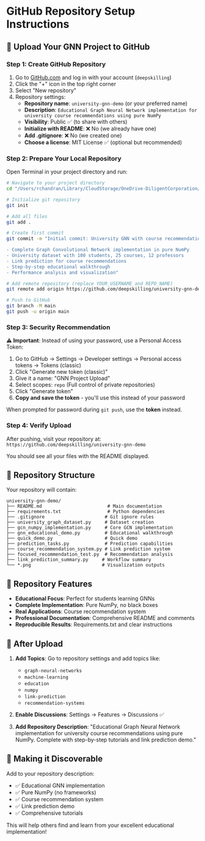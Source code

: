 # GitHub Repository Setup Instructions

## 🚀 Upload Your GNN Project to GitHub

### Step 1: Create GitHub Repository
1. Go to [GitHub.com](https://github.com) and log in with your account (`deepskilling`)
2. Click the "+" icon in the top right corner
3. Select "New repository"
4. Repository settings:
   - **Repository name**: `university-gnn-demo` (or your preferred name)
   - **Description**: `Educational Graph Neural Network implementation for university course recommendations using pure NumPy`
   - **Visibility**: Public ✅ (to share with others)
   - **Initialize with README**: ❌ No (we already have one)
   - **Add .gitignore**: ❌ No (we created one)
   - **Choose a license**: MIT License ✅ (optional but recommended)

### Step 2: Prepare Your Local Repository
Open Terminal in your project directory and run:

```bash
# Navigate to your project directory
cd "/Users/rchandran/Library/CloudStorage/OneDrive-DiligentCorporation/RESEARCH/GNN"

# Initialize git repository
git init

# Add all files
git add .

# Create first commit
git commit -m "Initial commit: University GNN with course recommendations

- Complete Graph Convolutional Network implementation in pure NumPy
- University dataset with 100 students, 25 courses, 12 professors
- Link prediction for course recommendations
- Step-by-step educational walkthrough
- Performance analysis and visualization"

# Add remote repository (replace YOUR_USERNAME and REPO_NAME)
git remote add origin https://github.com/deepskilling/university-gnn-demo.git

# Push to GitHub
git branch -M main
git push -u origin main
```

### Step 3: Security Recommendation
**⚠️ Important**: Instead of using your password, use a Personal Access Token:

1. Go to GitHub → Settings → Developer settings → Personal access tokens → Tokens (classic)
2. Click "Generate new token (classic)"
3. Give it a name: "GNN Project Upload"
4. Select scopes: `repo` (Full control of private repositories)
5. Click "Generate token"
6. **Copy and save the token** - you'll use this instead of your password

When prompted for password during `git push`, use the **token** instead.

### Step 4: Verify Upload
After pushing, visit your repository at:
`https://github.com/deepskilling/university-gnn-demo`

You should see all your files with the README displayed.

## 📁 Repository Structure
Your repository will contain:

```
university-gnn-demo/
├── README.md                        # Main documentation
├── requirements.txt                 # Python dependencies
├── .gitignore                      # Git ignore rules
├── university_graph_dataset.py     # Dataset creation
├── gcn_numpy_implementation.py     # Core GCN implementation
├── gnn_educational_demo.py         # Educational walkthrough
├── quick_demo.py                   # Quick demo
├── prediction_tasks.py             # Prediction capabilities
├── course_recommendation_system.py # Link prediction system
├── focused_recommendation_test.py  # Recommendation analysis
├── link_prediction_summary.py     # Workflow summary
└── *.png                          # Visualization outputs
```

## 🎯 Repository Features
- **Educational Focus**: Perfect for students learning GNNs
- **Complete Implementation**: Pure NumPy, no black boxes
- **Real Applications**: Course recommendation system
- **Professional Documentation**: Comprehensive README and comments
- **Reproducible Results**: Requirements.txt and clear instructions

## 🚀 After Upload
1. **Add Topics**: Go to repository settings and add topics like:
   - `graph-neural-networks`
   - `machine-learning`
   - `education`
   - `numpy`
   - `link-prediction`
   - `recommendation-systems`

2. **Enable Discussions**: Settings → Features → Discussions ✅

3. **Add Repository Description**: 
   "Educational Graph Neural Network implementation for university course recommendations using pure NumPy. Complete with step-by-step tutorials and link prediction demo."

## 🌟 Making it Discoverable
Add to your repository description:
- ✅ Educational GNN implementation
- ✅ Pure NumPy (no frameworks)
- ✅ Course recommendation system
- ✅ Link prediction demo
- ✅ Comprehensive tutorials

This will help others find and learn from your excellent educational implementation!
